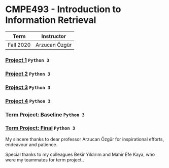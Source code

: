 # CMPE493 - Introduction to Information Retrieval
| Term | Instructor |
| --- | --- |
| Fall 2020  | Arzucan Özgür |

### [Project 1](/CMPE493/Project1) `Python 3`
### [Project 2](/CMPE493/Project2) `Python 3`
### [Project 3](/CMPE493/Project3) `Python 3`
### [Project 4](/CMPE493/Project4) `Python 3`
### [Term Project: Baseline](/CMPE493/Project1) `Python 3`
### [Term Project: Final](/CMPE493/Project2) `Python 3`

My sincere thanks to dear professor Arzucan Özgür for inspirational efforts, endeavour and patience.

Special thanks to my colleagues Bekir Yıldırım and Mahir Efe Kaya, who were my teammates for term project..